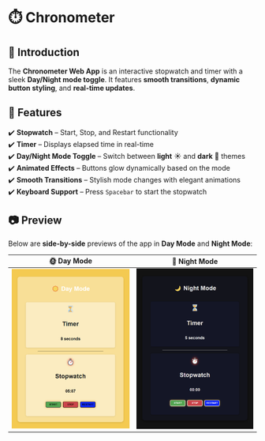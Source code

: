 # ⏱️ Chronometer

## 📌 Introduction

The **Chronometer Web App** is an interactive stopwatch and timer with a sleek **Day/Night mode toggle**. It features **smooth transitions**, **dynamic button styling**, and **real-time updates**.

## 🎨 Features

✔️ **Stopwatch** – Start, Stop, and Restart functionality  
✔️ **Timer** – Displays elapsed time in real-time  
✔️ **Day/Night Mode Toggle** – Switch between **light** ☀️ and **dark** 🌙 themes  
✔️ **Animated Effects** – Buttons glow dynamically based on the mode  
✔️ **Smooth Transitions** – Stylish mode changes with elegant animations  
✔️ **Keyboard Support** – Press `Spacebar` to start the stopwatch  

## 📷 Preview

Below are **side-by-side** previews of the app in **Day Mode** and **Night Mode**:

| 🌞 **Day Mode** | 🌙 **Night Mode** |
|----------------|----------------|
| ![Light Mode](img/day_mode.png) | ![Dark Mode](img/night_mode.png) |

